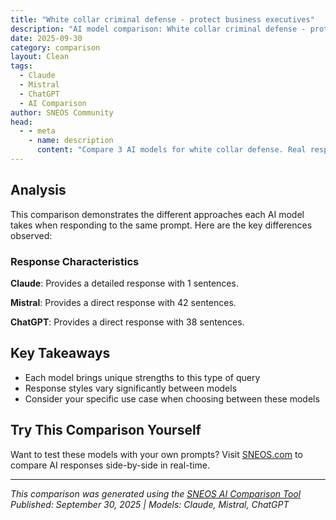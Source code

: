 ```yaml
---
title: "White collar criminal defense - protect business executives"
description: "AI model comparison: White collar criminal defense - protect business executives..."
date: 2025-09-30
category: comparison
layout: Clean
tags:
  - Claude
  - Mistral
  - ChatGPT
  - AI Comparison
author: SNEOS Community
head:
  - - meta
    - name: description
      content: "Compare 3 AI models for white collar defense. Real responses from Claude, Mistral, ChatGPT with detailed analysis."
---
```


<ChatComparison
  title="White collar criminal defense - protect business executives"
  prompt="White collar criminal defense - protect business executives"
  :responses='{"Claude": "Here\u0027s an overview of white collar criminal defense strategies for business executives:\n\n## Key Focus Areas\n\n**Pre-Investigation Preparation**\n- Implement robust compliance programs\n- Establish attorney-client privilege protocols\n- Train executives on document retention policies\n- Create internal investigation procedures\n\n**Common White Collar Charges**\n- Securities fraud and insider trading\n- Tax evasion and financial reporting violations\n- Bribery and corruption (including FCPA violations)\n- Antitrust violations\n- Money laundering and RICO charges\n\n## Defense Strategies\n\n**Early Intervention**\n- Engage experienced white collar defense counsel immediately\n- Conduct internal investigations before government involvement\n- Consider voluntary disclosure when appropriate\n- Negotiate cooperation agreements strategically\n\n**Evidence and Documentation**\n- Preserve relevant documents and communications\n- Challenge search warrants and subpoenas when appropriate\n- Assert applicable privileges (attorney-client, work product)\n- Control narrative through selective document production\n\n**Trial Defense Tactics**\n- Challenge intent elements (lack of criminal intent)\n- Argue good faith reliance on counsel or compliance programs\n- Attack government\u0027s theory of the case\n- Present character evidence and mitigation\n\n## Practical Considerations\n\n- **Parallel proceedings**: Managing civil, criminal, and regulatory matters simultaneously\n- **Sentencing mitigation**: Cooperation credit, acceptance of responsibility\n- **Reputational management**: Coordinating with PR professionals\n- **Asset protection**: Preventing forfeiture and freezing orders\n\nWould you like me to elaborate on any specific aspect of white collar defense strategy?", "Mistral": "White collar criminal defense is a specialized area of legal practice focused on protecting business executives and corporations accused of non-violent, financially motivated crimes. These crimes typically involve fraud, embezzlement, insider trading, money laundering, and other forms of financial misconduct. Here are some key aspects of white collar criminal defense:\n\n### 1. **Understanding the Charges**\n - **Fraud**: Includes securities fraud, wire fraud, mail fraud, and bank fraud.\n - **Embezzlement**: Theft or misappropriation of funds placed in one\u0027s trust or belonging to one\u0027s employer.\n - **Insider Trading**: Trading based on material, non-public information.\n - **Money Laundering**: Concealing the origins of illegally obtained money.\n - **Tax Evasion**: Illegal avoidance of paying taxes.\n - **Corporate Espionage**: Theft of trade secrets or proprietary information.\n\n### 2. **Legal Strategies**\n - **Pre-Indictment Defense**: Engaging with prosecutors before formal charges are filed to negotiate a resolution or prevent charges altogether.\n - **Trial Defense**: Preparing a robust defense for trial, including challenging the prosecution\u0027s evidence, cross-examining witnesses, and presenting exculpatory evidence.\n - **Plea Bargaining**: Negotiating a plea agreement to reduce charges or penalties.\n - **Sentencing Mitigation**: Presenting mitigating factors to reduce the severity of the sentence.\n\n### 3. **Investigation and Evidence Gathering**\n - **Forensic Accounting**: Analyzing financial records to uncover discrepancies or errors.\n - **Document Review**: Examining emails, contracts, and other documents for exculpatory evidence.\n - **Witness Interviews**: Conducting interviews with potential witnesses to gather information.\n\n### 4. **Compliance and Internal Investigations**\n - **Internal Audits**: Conducting internal investigations to identify and rectify compliance issues.\n - **Corporate Governance**: Ensuring that the company has robust governance structures to prevent future misconduct.\n\n### 5. **Regulatory Defense**\n - **SEC and DOJ Investigations**: Defending against investigations by the Securities and Exchange Commission (SEC) and the Department of Justice (DOJ).\n - **FCPA Compliance**: Ensuring compliance with the Foreign Corrupt Practices Act (FCPA).\n\n### 6. **Crisis Management**\n - **Public Relations**: Managing the public perception and media coverage of the case.\n - **Crisis Communication**: Developing a communication strategy to address stakeholders, employees, and the public.\n\n### 7. **International Considerations**\n - **Cross-Border Investigations**: Handling cases that involve multiple jurisdictions and international laws.\n - **Extradition**: Defending against extradition requests if the client is located in a different country.\n\n### 8. **Ethical Considerations**\n - **Confidentiality**: Maintaining client confidentiality and protecting attorney-client privilege.\n - **Conflict of Interest**: Avoiding conflicts of interest, especially when representing multiple defendants.\n\n### 9. **Post-Conviction Relief**\n - **Appeals**: Filing appeals to challenge convictions or sentences.\n - **Expungement**: Seeking to have criminal records sealed or expunged.\n\n### 10. **Preventive Measures**\n - **Training and Education**: Providing training to executives and employees on compliance and ethical conduct.\n - **Policy Development**: Developing and implementing policies to prevent white collar crimes.\n\n### Conclusion\nWhite collar criminal defense requires a multifaceted approach that combines legal expertise, investigative skills, and strategic planning. Protecting business executives involves not only defending against criminal charges but also managing the broader implications for the company and its stakeholders. If you or your company is facing white collar criminal charges, it is crucial to seek experienced legal counsel to navigate the complexities of the legal process effectively.", "ChatGPT": "Certainly! White collar criminal defense involves representing business executives and professionals accused of non-violent, financially motivated crimes. Here\u2019s an overview of how to protect business executives in such cases:\n\n### Key Areas of Focus:\n\n1. **Understanding the Charges**\n - Common white collar crimes include fraud, embezzlement, insider trading, bribery, money laundering, tax evasion, and securities violations.\n - Identify the specific allegations and gather details about the evidence and government agency involved (e.g., SEC, DOJ, IRS).\n\n2. **Early Case Assessment**\n - Conduct a thorough investigation of the facts.\n - Review internal documents, emails, financial records, and communications.\n - Interview witnesses and involved parties.\n - Identify potential defenses or mitigating factors.\n\n3. **Protect Client Rights**\n - Advise executives to refrain from speaking about the case without counsel.\n - Manage communications with law enforcement and regulatory agencies.\n - Ensure compliance with any subpoenas or court orders.\n\n4. **Develop a Strategic Defense**\n - Challenge the sufficiency and legality of evidence.\n - Question the intent or knowledge of the executive.\n - Explore alternative explanations or errors in accounting/recordkeeping.\n - Negotiate with prosecutors for reduced charges or deferred prosecution agreements.\n\n5. **Preserve Reputation**\n - Counsel executives on managing public relations.\n - Develop crisis management strategies to prevent damage to personal and corporate reputations.\n - Coordinate with PR professionals when necessary.\n\n6. **Negotiation and Litigation**\n - Engage in plea negotiations if appropriate to minimize penalties.\n - Prepare for trial with expert witnesses and thorough legal argumentation.\n - Appeal adverse decisions when warranted.\n\n7. **Post-Resolution Actions**\n - Assist with compliance programs to prevent future violations.\n - Support executive in rebuilding career and reputation.\n - Advise on regulatory reporting obligations.\n\n### Best Practices:\n\n- **Confidentiality:** Maintain strict confidentiality to protect the client\u2019s interests.\n- **Expertise:** Work with forensic accountants, compliance experts, and experienced white collar defense attorneys.\n- **Communication:** Keep the client informed throughout the process.\n- **Proactivity:** Take swift action to prevent evidence destruction and respond to inquiries.\n\nIf you need more detailed guidance or assistance with a specific case, feel free to ask!"}' 
  published-date="13:41"
/>

## Analysis

This comparison demonstrates the different approaches each AI model takes when responding to the same prompt. Here are the key differences observed:

### Response Characteristics

**Claude**: Provides a detailed response with 1 sentences. 

**Mistral**: Provides a direct response with 42 sentences. 

**ChatGPT**: Provides a direct response with 38 sentences. 

## Key Takeaways

- Each model brings unique strengths to this type of query
- Response styles vary significantly between models
- Consider your specific use case when choosing between these models

## Try This Comparison Yourself

Want to test these models with your own prompts? Visit [SNEOS.com](https://sneos.com) to compare AI responses side-by-side in real-time.

---

*This comparison was generated using the [SNEOS AI Comparison Tool](https://sneos.com)*
*Published: September 30, 2025 | Models: Claude, Mistral, ChatGPT*
